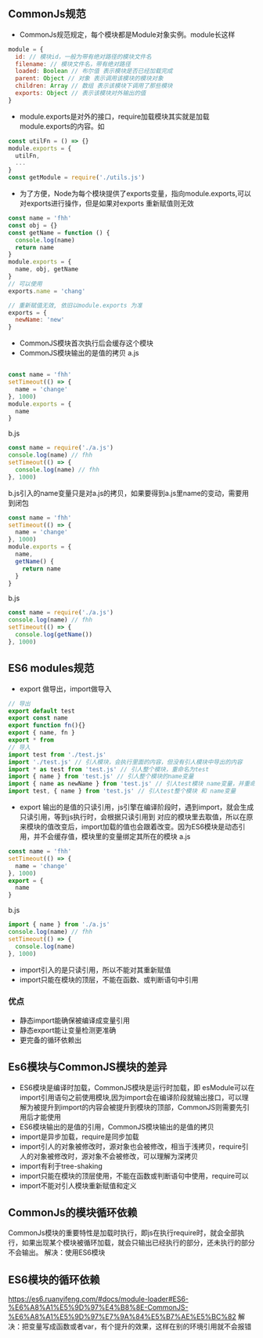 ## CommonJs规范
+ CommonJs规范规定，每个模块都是Module对象实例。module长这样
```js
module = {
  id: // 模块id，一般为带有绝对路径的模块文件名
  filename: // 模块文件名，带有绝对路径
  loaded: Boolean // 布尔值 表示模块是否已经加载完成
  parent: Object // 对象 表示调用该模块的模块对象
  children: Array // 数组 表示该模块下调用了那些模块
  exports: Object // 表示该模块对外输出的值 
}
```
+ module.exports是对外的接口，require加载模块其实就是加载module.exports的内容。如
```js
const utilFn = () => {}
module.exports = {
  utilFn,
  ...
}
const getModule = require('./utils.js') 
```
+ 为了方便，Node为每个模块提供了exports变量，指向module.exports,可以对exports进行操作，但是如果对exports 重新赋值则无效
```js
const name = 'fhh'
const obj = {}
const getName = function () {
  console.log(name)
  return name
}
module.exports = {
  name, obj, getName
}
// 可以使用
exports.name = 'chang'

// 重新赋值无效, 依旧以module.exports 为准
exports = {
  newName: 'new'
}
```
+ CommonJS模块首次执行后会缓存这个模块
+ CommonJS模块输出的是值的拷贝
a.js
```js

const name = 'fhh'
setTimeout(() => {
  name = 'change'
}, 1000)
module.exports = {
  name 
}
```
b.js
```js
const name = require('./a.js')
console.log(name) // fhh
setTimeout(() => {
  console.log(name) // fhh
}, 1000)
```
b.js引入的name变量只是对a.js的拷贝，如果要得到a.js里name的变动，需要用到闭包
```js
const name = 'fhh'
setTimeout(() => {
  name = 'change'
}, 1000)
module.exports = {
  name,
  getName() {
    return name
  }
}
```
b.js
```js
const name = require('./a.js')
console.log(name) // fhh
setTimeout(() => {
  console.log(getName())
}, 1000)
```
## ES6 modules规范
+ export 做导出，import做导入
```js
// 导出
export default test
export const name
export function fn(){}
export { name, fn }
export * from 
// 导入
import test from './test.js'
import './test.js' // 引人模块，会执行里面的内容，但没有引人模块中导出的内容
import * as test from 'test.js' // 引人整个模块，重命名为test
import { name } from 'test.js' // 引人整个模块的name变量
import { name as newName } from 'test.js' // 引人test模块 name变量，并重命名为 newName
import test, { name } from 'test.js' // 引人test整个模块 和 name变量
```
+ export 输出的是值的只读引用，js引擎在编译阶段时，遇到import，就会生成只读引用，等到js执行时，会根据只读引用到 对应的模块里去取值，所以在原来模块的值改变后，import加载的值也会跟着改变。因为ES6模块是动态引用，并不会缓存值，模块里的变量绑定其所在的模块
a.js
```js
const name = 'fhh'
setTimeout(() => {
  name = 'change'
}, 1000)
export = {
  name 
}
```
b.js
```js
import { name } from './a.js'
console.log(name) // fhh
setTimeout(() => {
  console.log(name)
}, 1000)
```
+ import引入的是只读引用，所以不能对其重新赋值
+ import只能在模块的顶层，不能在函数、或判断语句中引用

### 优点
+ 静态import能确保被编译成变量引用
+ 静态export能让变量检测更准确
+ 更完备的循环依赖出
## Es6模块与CommonJS模块的差异
+ ES6模块是编译时加载，CommonJS模块是运行时加载，即 esModule可以在import引用语句之前使用模块,因为import会在编译阶段就输出接口，可以理解为被提升到import的内容会被提升到模块的顶部，CommonJS则需要先引用后才能使用
+ ES6模块输出的是值的引用，CommonJS模块输出的是值的拷贝
+ import是异步加载，require是同步加载
+ import引人的对象被修改时，源对象也会被修改，相当于浅拷贝，require引人的对象被修改时，源对象不会被修改，可以理解为深拷贝
+ import有利于tree-shaking
+ import只能在模块的顶层使用，不能在函数或判断语句中使用，require可以
+ import不能对引人模块重新赋值和定义

## CommonJs的模块循环依赖
CommonJs模块的重要特性是加载时执行，即js在执行require时，就会全部执行，如果出现某个模块被循环加载，就会只输出已经执行的部分，还未执行的部分不会输出。
解决：使用ES6模块
## ES6模块的循环依赖
https://es6.ruanyifeng.com/#docs/module-loader#ES6-%E6%A8%A1%E5%9D%97%E4%B8%8E-CommonJS-%E6%A8%A1%E5%9D%97%E7%9A%84%E5%B7%AE%E5%BC%82
解决：把变量写成函数或者var，有个提升的效果，这样在别的环境引用就不会报错